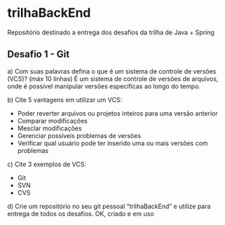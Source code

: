 # trilhaBackEnd
Repositório destinado a entrega dos desafios da trilha de Java + Spring

## Desafio 1 - Git

a) Com suas palavras defina o que é um sistema de controle de versões (VCS)? (máx 10 linhas)
  É um sistema de controle de versões de arquivos, onde é possível manipular versões específicas ao longo do tempo.

b) Cite 5 vantagens em utilizar um VCS:
  - Poder reverter arquivos ou projetos inteiros para uma versão anterior
  - Comparar modificações
  - Mesclar modificações 
  - Gerenciar possíveis problemas de versões
  - Verificar qual usuário pode ter inserido uma ou mais versões com problemas

c) Cite 3 exemplos de VCS:
  - Git
  - SVN
  - CVS

d) Crie um repositório no seu git pessoal “trilhaBackEnd” e utilize para entrega de todos os desafios.
  OK, criado e em uso




